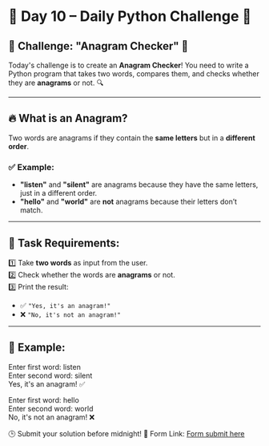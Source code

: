 # 📢 Day 10 – Daily Python Challenge 🐍  

## 🚀 Challenge: "Anagram Checker" 🔄  
Today's challenge is to create an **Anagram Checker**! You need to write a Python program that takes two words, compares them, and checks whether they are **anagrams** or not. 🔍  

---

## 🔥 What is an Anagram?  
Two words are anagrams if they contain the **same letters** but in a **different order**.  
### ✅ Example:  
- **"listen"** and **"silent"** are anagrams because they have the same letters, just in a different order.  
- **"hello"** and **"world"** are **not** anagrams because their letters don’t match.  

---

## 📝 Task Requirements:  
1️⃣ Take **two words** as input from the user.  
2️⃣ Check whether the words are **anagrams** or not.  
3️⃣ Print the result:  
   - ✅ `"Yes, it's an anagram!"`  
   - ❌ `"No, it's not an anagram!"`  

---

## 📌 Example:  

Enter first word: listen  
Enter second word: silent  
Yes, it's an anagram! ✅  

Enter first word: hello  
Enter second word: world  
No, it's not an anagram! ❌


🕒 Submit your solution before midnight!
📌 Form Link: [Form submit here](https://forms.gle/oYwxgye44tCxCaGv7)

